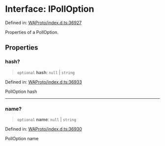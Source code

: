 # Interface: IPollOption

Defined in: [WAProto/index.d.ts:36927](https://github.com/Fokusdotid/bail/blob/0fe6346a5ff68a74eb71890335c982b44e2da604/WAProto/index.d.ts#L36927)

Properties of a PollOption.

## Properties

### hash?

> `optional` **hash**: `null` \| `string`

Defined in: [WAProto/index.d.ts:36933](https://github.com/Fokusdotid/bail/blob/0fe6346a5ff68a74eb71890335c982b44e2da604/WAProto/index.d.ts#L36933)

PollOption hash

***

### name?

> `optional` **name**: `null` \| `string`

Defined in: [WAProto/index.d.ts:36930](https://github.com/Fokusdotid/bail/blob/0fe6346a5ff68a74eb71890335c982b44e2da604/WAProto/index.d.ts#L36930)

PollOption name
